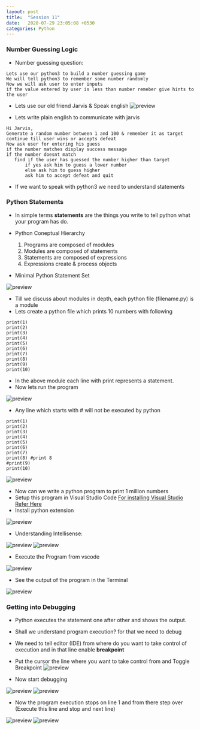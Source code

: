 ```yaml
---
layout: post
title:  "Session 11"
date:   2020-07-29 23:05:08 +0530
categories: Python
---
```

### Number Guessing Logic
* Number guessing question:
```
Lets use our python3 to build a number guessing game
We will tell python3 to remember some number randomly
Now we will ask user to enter inputs
if the value entered by user is less than number remeber give hints to the user
```
* Lets use our old friend Jarvis & Speak english
![preview](../../../../assets/python05.png)

* Lets write plain english to communicate with jarvis
```
Hi Jarvis,
Generate a random number between 1 and 100 & remember it as target
continue till user wins or accepts defeat
Now ask user for entering his guess
if the number matches display success message
if the number doesnt match 
   find if the user has guessed the number higher than target 
       if yes ask him to guess a lower number
       else ask him to guess higher
       ask him to accept defeat and quit
```
* If we want to speak with python3 we need to understand statements

### Python Statements
* In simple terms __statements__ are the things you write to tell python what your program has do.
* Python Coneptual Hierarchy
  1. Programs are composed of modules
  2. Modules are composed of statements
  3. Statements are composed of expressions
  4. Expressions create & process objects

* Minimal Python Statement Set

![preview](../../../../assets/python37.png)

* Till we discuss about modules in depth, each python file (filename.py) is a module
* Lets create a python file which prints 10 numbers with following
```
print(1)
print(2)
print(3)
print(4)
print(5)
print(6)
print(7)
print(8)
print(9)
print(10)
```
* In the above module each line with print represents a statement.
* Now lets run the program

![preview](../../../../assets/python38.png)

* Any line which starts with # will not be executed by python
```
print(1)
print(2)
print(3)
print(4)
print(5)
print(6)
print(7)
print(8) #print 8
#print(9)
print(10)
```
![preview](../../../../assets/python39.png)

* Now can we write a python program to print 1 million numbers
* Setup this program in Visual Studio Code [For installing Visual Studio Refer Here](https://www.youtube.com/watch?v=mRILfUNbsIo)
* Install python extension

![preview](../../../../assets/python40.png)

* Understanding Intellisense:

![preview](../../../../assets/python41.png)
![preview](../../../../assets/python42.png)

* Execute the Program from vscode

![preview](../../../../assets/python43.png)

* See the output of the program in the Terminal

![preview](../../../../assets/python44.png)

### Getting into Debugging
* Python executes the statement one after other and shows the output.
* Shall we understand program execution? for that we need to debug
* We need to tell editor (IDE) from where do you want to take control of execution and in that line enable **breakpoint**
* Put the cursor the line where you want to take control from and Toggle Breakpoint
![preview](../../../../assets/python45.png)

* Now start debugging
  
![preview](../../../../assets/python46.png)
![preview](../../../../assets/python47.png)

* Now the program execution stops on line 1 and from there step over (Execute this line and stop and next line)

![preview](../../../../assets/python48.png)
![preview](../../../../assets/python49.png)